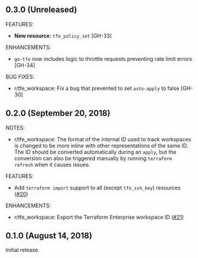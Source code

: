 ## 0.3.0 (Unreleased)

FEATURES:

* **New resource**: `tfe_policy_set` [GH-33]

ENHANCEMENTS:

* `go-tfe` now includes logic to throttle requests preventing rate limit errors [GH-34]

BUG FIXES:

* r/tfe_workspace: Fix a bug that prevented to set `auto-apply` to false [GH-30]

## 0.2.0 (September 20, 2018)

NOTES:

* r/tfe_workspace: The format of the internal ID used to track workspaces
  is changed to be more inline with other representations of the same ID. The ID
  should be converted automatically during an `apply`, but the conversion can also
  be triggered manually by running `terraform refresh` when it causes issues.

FEATURES:

* Add `terraform import` support to all (except `tfe_ssh_key`) resources ([#20](https://github.com/terraform-providers/terraform-provider-tfe/issues/20))

ENHANCEMENTS:

* r/tfe_workspace: Export the Terraform Enterprise workspace ID ([#21](https://github.com/terraform-providers/terraform-provider-tfe/issues/21))

## 0.1.0 (August 14, 2018)

Initial release.
